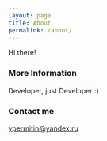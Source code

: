 ```yaml
---
layout: page
title: About
permalink: /about/
---
```


Hi there!

### More Information

Developer, just Developer :)

### Contact me

[ypermitin@yandex.ru](mailto:ypermitin@yandex.ru)